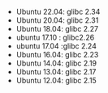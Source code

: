 - Ubuntu 22.04: glibc 2.34
- Ubuntu 20.04: glibc 2.31
- Ubuntu 18.04: glibc 2.27
- ubuntu 17.10 : glibc2.26 
- ubuntu 17.04 :glibc 2.24
- Ubuntu 16.04: glibc 2.23
- Ubuntu 14.04: glibc 2.19
- Ubuntu 13.04: glibc 2.17
- Ubuntu 12.04: glibc 2.15
